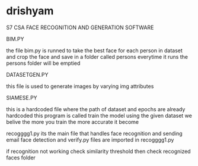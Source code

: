 # drishyam
S7 CSA FACE RECOGNITION AND GENERATION SOFTWARE


BIM.PY

the file bim.py is runned to take the best face for each person in dataset and crop the face and save in a folder called persons
everytime it runs the persons folder will be emptied


DATASETGEN.PY

this file is used to generate images by varying img attributes


SIAMESE.PY

this is a hardcoded file where the path of dataset and epochs are already hardcoded
this program is called train the model using the given dataset
we belive the more you train the more accurate it become 

recogggg1.py
its the main file that handles face recognition and sending email
face detection and verify.py files are imported in recogggg1.py


if recognition not working check similarity threshold then check recognized faces folder
